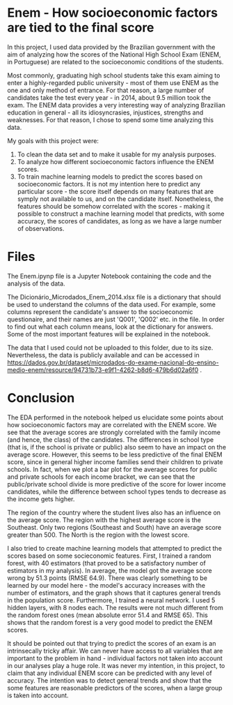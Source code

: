 # Enem - How socioeconomic factors are tied to the final score 

In this project, I used data provided by the Brazilian government with the aim of analyzing how the scores of the National High School Exam (ENEM, in Portuguese) are related to the socioeconomic conditions of the students. 

Most commonly, graduating high school students take this exam aiming to enter a highly-regarded public university - most of them use ENEM as the one and only method of entrance. For that reason, a large number of candidates take the test every year - in 2014, about 9.5 million took the exam. The ENEM data provides a very interesting way of analyzing Brazilian education in general - all its idiosyncrasies, injustices, strengths and weaknesses. For that reason, I chose to spend some time analyzing this data. 

My goals with this project were:
1. To clean the data set and to make it usable for my analysis purposes.
2. To analyze how different socioeconomic factors influence the ENEM scores. 
3. To train machine learning models to predict the scores based on socioeconomic factors. It is not my intention here to predict any particular score - the score itself depends on many features that are symply not available to us, and on the candidate itself. Nonetheless, the features should be somehow correlated with the scores - making it possible to construct a machine learning model that predicts, with some accuracy, the scores of candidates, as long as we have a large number of observations.

# Files

The Enem.ipynp file is a Jupyter Notebook containing the code and the analysis of the data.

The Dicionário_Microdados_Enem_2014.xlsx file is a dictionary that should be used to understand the columns of the data used. For example, some columns represent the candidate's answer to the socioeconomic questionaire, and their names are just 'Q001', 'Q002' etc. in the file. In order to find out what each column means, look at the dictionary for answers. Some of the most important features will be explained in the notebook.

The data that I used could not be uploaded to this folder, due to its size. Nevertheless, the data is publicly available and can be accessed in https://dados.gov.br/dataset/microdados-do-exame-nacional-do-ensino-medio-enem/resource/94731b73-e9f1-4262-b8d6-479b6d02a6f0 .

# Conclusion

The EDA performed in the notebook helped us elucidate some points about how socioeconomic factors may are correlated with the ENEM score. We see that the average scores are strongly correlated with the family income (and hence, the class) of the candidates. The differences in school type (that is, if the school is private or public) also seem to have an impact on the average score. However, this seems to be less predictive of the final ENEM score, since in general higher income families send their children to private schools. In fact, when we plot a bar plot for the average scores for public and private schools for each income bracket, we can see that the public/private school divide is more predictive of the score for lower income candidates, while the difference between school types tends to decrease as the income gets higher.

The region of the country where the student lives also has an influence on the average score. The region with the highest average score is the Southeast. Only two regions (Southeast and South) have an average score greater than 500. The North is the region with the lowest score. 

I also tried to create machine learning models that attempted to predict the scores based on some socieconomic features. First, I trained a random forest, with 40 estimators (that proved to be a satisfactory number of estimators in my analysis). In average, the model got the average score wrong by 51.3 points (RMSE 64.9). There was clearly something to be learned by our model here - the model's accuracy increases with the number of estimators, and the graph shows that it captures general trends in the population score. Furthermore, I trained a neural network. I used 5 hidden layers, with 8 nodes each. The results were not much different from the random forest ones (mean absolute error 51.4 and RMSE 65). This shows that the random forest is a very good model to predict the ENEM scores. 

It should be pointed out that trying to predict the scores of an exam is an intrinsecally tricky affair. We can never have access to all variables that are important to the problem in hand - individual factors not taken into account in our analyses play a huge role. It was never my intention, in this project, to claim that any individual ENEM score can be predicted with any level of accuracy. The intention was to detect general trends and show that the some features are reasonable predictors of the scores, when a large group is taken into account. 

